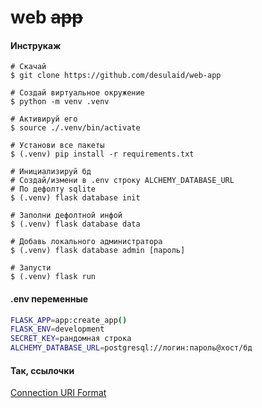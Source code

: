 # web ~~app~~

#### Инструкаж
```shell
# Скачай
$ git clone https://github.com/desulaid/web-app

# Создай виртуальное окружение
$ python -m venv .venv

# Активируй его
$ source ./.venv/bin/activate

# Установи все пакеты
$ (.venv) pip install -r requirements.txt

# Инициализируй бд
# Создай/измени в .env строку ALCHEMY_DATABASE_URL
# По дефолту sqlite
$ (.venv) flask database init

# Заполни дефолтной инфой
$ (.venv) flask database data

# Добавь локального администратора
$ (.venv) flask database admin [пароль]

# Запусти
$ (.venv) flask run
```

#### .env переменные
```bash
FLASK_APP=app:create_app()
FLASK_ENV=development
SECRET_KEY=рандомная строка
ALCHEMY_DATABASE_URL=postgresql://логин:пароль@хост/бд
```

#### Так, ссылочки
[Connection URI Format](https://flask-sqlalchemy.palletsprojects.com/en/2.x/config/#connection-uri-format)